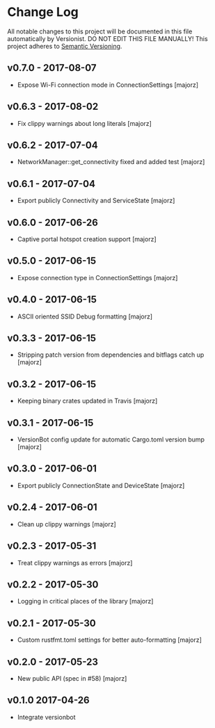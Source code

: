# Change Log

All notable changes to this project will be documented in this file
automatically by Versionist. DO NOT EDIT THIS FILE MANUALLY!
This project adheres to [Semantic Versioning](http://semver.org/).

## v0.7.0 - 2017-08-07

* Expose Wi-Fi connection mode in ConnectionSettings [majorz]

## v0.6.3 - 2017-08-02

* Fix clippy warnings about long literals [majorz]

## v0.6.2 - 2017-07-04

* NetworkManager::get_connectivity fixed and added test [majorz]

## v0.6.1 - 2017-07-04

* Export publicly Connectivity and ServiceState [majorz]

## v0.6.0 - 2017-06-26

* Captive portal hotspot creation support [majorz]

## v0.5.0 - 2017-06-15

* Expose connection type in ConnectionSettings [majorz]

## v0.4.0 - 2017-06-15

* ASCII oriented SSID Debug formatting [majorz]

## v0.3.3 - 2017-06-15

* Stripping patch version from dependencies and bitflags catch up [majorz]

## v0.3.2 - 2017-06-15

* Keeping binary crates updated in Travis [majorz]

## v0.3.1 - 2017-06-15

* VersionBot config update for automatic Cargo.toml version bump [majorz]

## v0.3.0 - 2017-06-01

* Export publicly ConnectionState and DeviceState [majorz]

## v0.2.4 - 2017-06-01

* Clean up clippy warnings [majorz]

## v0.2.3 - 2017-05-31

* Treat clippy warnings as errors [majorz]

## v0.2.2 - 2017-05-30

* Logging in critical places of the library [majorz]

## v0.2.1 - 2017-05-30

* Custom rustfmt.toml settings for better auto-formatting [majorz]

## v0.2.0 - 2017-05-23

* New public API (spec in #58) [majorz]

## v0.1.0 2017-04-26

* Integrate versionbot
